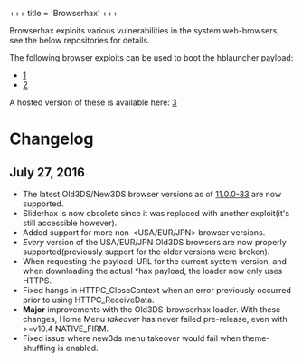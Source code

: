 +++
title = 'Browserhax'
+++

Browserhax exploits various vulnerabilities in the system web-browsers,
see the below repositories for details.

The following browser exploits can be used to boot the hblauncher
payload:

- [1](https://github.com/yellows8/3ds_webkithax)
- [2](https://github.com/yellows8/browserhax_fright)

A hosted version of these is available here:
[3](https://yls8.mtheall.com/3dsbrowserhax.php)

# Changelog

## July 27, 2016

- The latest Old3DS/New3DS browser versions as of
  [11.0.0-33](11.0.0-33 "wikilink") are now supported.
- Sliderhax is now obsolete since it was replaced with another
  exploit(it's still accessible however).
- Added support for more non-<USA/EUR/JPN> browser versions.
- *Every* version of the USA/EUR/JPN Old3DS browsers are now properly
  supported(previously support for the older versions were broken).
- When requesting the payload-URL for the current system-version, and
  when downloading the actual \*hax payload, the loader now only uses
  HTTPS.
- Fixed hangs in HTTPC_CloseContext when an error previously occurred
  prior to using HTTPC_ReceiveData.
- **Major** improvements with the Old3DS-browserhax loader. With these
  changes, Home Menu *takeover* has never failed pre-release, even with
  \>=v10.4 NATIVE_FIRM.
- Fixed issue where new3ds menu takeover would fail when theme-shuffling
  is enabled.
